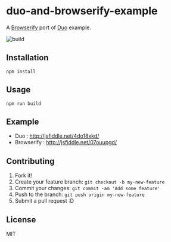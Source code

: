 # duo-and-browserify-example

A [Browserify](http://browserify.org/ "Browserify") port of [Duo](http://duojs.org/ "Duo") example.

![build](http://monosnap.com/image/miNs0rWY2oGF96aNQxoUXDudFm9Us7.png)

## Installation

```
npm install
```

## Usage

```
npm run build
```

## Example

- Duo : http://jsfiddle.net/4do18xkd/
- Browserify : http://jsfiddle.net/07ouupgd/

## Contributing

1. Fork it!
2. Create your feature branch: `git checkout -b my-new-feature`
3. Commit your changes: `git commit -am 'Add some feature'`
4. Push to the branch: `git push origin my-new-feature`
5. Submit a pull request :D

## License

MIT